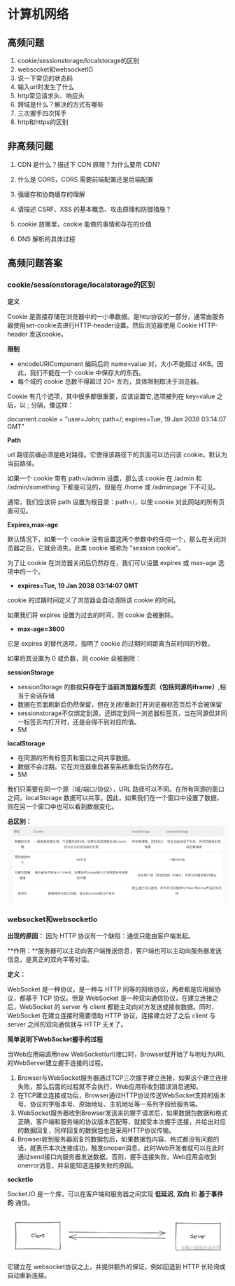 # 计算机网络

## 高频问题

1. cookie/sessionstorage/localstorage的区别
2. websocket和websocketIO
3. 说一下常见的状态码
4. 输入url时发生了什么
5. http常见请求头、响应头
6. 跨域是什么？解决的方式有哪些
7. 三次握手四次挥手
8. http和https的区别

## 非高频问题

1. CDN 是什么？描述下 CDN 原理？为什么要用 CDN?

2. 什么是 CORS，CORS 需要前端配置还是后端配置

3. 强缓存和协商缓存的理解

4. 请描述 CSRF、XSS 的基本概念、攻击原理和防御措施？

5. cookie 放哪里，cookie 能做的事情和存在的价值

6. DNS 解析的具体过程

   

## 高频问题答案

### cookie/sessionstorage/localstorage的区别

**定义**

Cookie 是直接存储在浏览器中的一小串数据。是http协议的一部分，通常由服务器使用set-cookie去进行HTTP-header设置。然后浏览器使用 Cookie HTTP-header 发送cookie。

**限制**

- encodeURIComponent 编码后的 name=value 对，大小不能超过     4KB。因此，我们不能在一个 cookie 中保存大的东西。
- 每个域的     cookie 总数不得超过 20+ 左右，具体限制取决于浏览器。

Cookie 有几个选项，其中很多都很重要，应该设置它,选项被列在 key=value 之后，以 ; 分隔，像这样：

document.cookie = "user=John; path=/; expires=Tue, 19 Jan 2038 03:14:07 GMT"

**Path**

url 路径前缀必须是绝对路径。它使得该路径下的页面可以访问该 cookie。默认为当前路径。

如果一个 cookie 带有 path=/admin 设置，那么该 cookie 在 /admin 和 /admin/something 下都是可见的，但是在 /home 或 /adminpage 下不可见。

通常，我们应该将 path 设置为根目录：path=/，以使 cookie 对此网站的所有页面可见。

**Expires,max-age**

默认情况下，如果一个 cookie 没有设置这两个参数中的任何一个，那么在关闭浏览器之后，它就会消失。此类 cookie 被称为 "session cookie”。

为了让 cookie 在浏览器关闭后仍然存在，我们可以设置 expires 或 max-age 选项中的一个。

- **expires=Tue, 19 Jan 2038 03:14:07 GMT**

cookie 的过期时间定义了浏览器会自动清除该 cookie 的时间。

如果我们将 expires 设置为过去的时间，则 cookie 会被删除。

- **max-age=3600**

它是 expires 的替代选项，指明了 cookie 的过期时间距离当前时间的秒数。

如果将其设置为 0 或负数，则 cookie 会被删除：



**sessionStorage**

- sessionStorage 的数据**只存在于当前浏览器标签页（包括同源的iframe）**,相当于会话存储
- 数据在页面刷新后仍然保留，但在关闭/重新打开浏览器标签页后不会被保留
- sessionstorage不仅绑定到源，还绑定到同一浏览器标签页，当在同源但非同一标签页内打开时，还是会得不到对应的值。
- 5M

 

**localStorage**

- 在同源的所有标签页和窗口之间共享数据。
- 数据不会过期。它在浏览器重启甚至系统重启后仍然存在。
- 5M

我们只需要在同一个源（域/端口/协议），URL 路径可以不同。在所有同源的窗口之间，localStorage 数据可以共享。因此，如果我们在一个窗口中设置了数据，则在另一个窗口中也可以看到数据变化。



**总区别：**
<img src="./../assets/network-img/未命名图片.png">


### websocket和websocketIo

**出现的原因：** 因为 HTTP 协议有一个缺陷：通信只能由客户端发起。

**作用：**服务器可以主动向客户端推送信息，客户端也可以主动向服务器发送信息，是真正的双向平等对话。

**定义：** 

WebSocket 是一种协议，是一种与 HTTP 同等的网络协议，两者都是应用层协议，都基于 TCP 协议。但是 WebSocket 是一种双向通信协议，在建立连接之后，WebSocket 的 server 与 client 都能主动向对方发送或接收数据。同时，WebSocket 在建立连接时需要借助 HTTP 协议，连接建立好了之后 client 与 server 之间的双向通信就与 HTTP 无关了。

**简单说明下WebSocket握手的过程**

当Web应用端调用new WebSocket(url)接口时，Browser就开始了与地址为URL的WebServer建立握手连接的过程。

1. Browser与WebSocket服务器通过TCP三次握手建立连接，如果这个建立连接失败，那么后面的过程就不会执行，Web应用将收到错误消息通知。
2. 在TCP建立连接成功后，Browser通过HTTP协议传送WebSocket支持的版本号、协议的字版本号、原始地址、主机地址等一系列字段给服务端。
3. WebSocket服务器收到Browser发送来的握手请求后，如果数据包数据和格式正确，客户端和服务端的协议版本匹配等，就接受本次握手连接，并给出对应的数据回复，同样回复的数据包也是采用HTTP协议传输。
4. Browser收到服务器回复的数据包后，如果数据包内容、格式都没有问题的话，就表示本次连接成功，触发onopen消息，此时Web开发者就可以在此时通过send接口向服务器发送数据。否则，握手连接失败，Web应用会收到onerror消息，并且能知道连接失败的原因。



**socketIo**

Socket.IO 是一个库，可以在客户端和服务器之间实现 **低延迟**, **双向** 和 **基于事件的** 通信。

<img src="./../assets/network-img/socketio.png" />

它建立在 websocket协议之上，并提供额外的保证，例如回退到 HTTP 长轮询或自动重新连接。